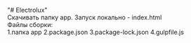 ﻿"# Electrolux" <br>
Скачивать папку app. Запуск локально - index.html <br>
Файлы сборки: <br>
1.папка app
2.package.json
3.package-lock.json
4.gulpfile.js
